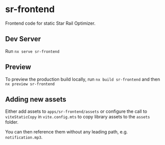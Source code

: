 # sr-frontend

Frontend code for static Star Rail Optimizer.

## Dev Server

Run `nx serve sr-frontend`

## Preview

To preview the production build locally, run `nx build sr-frontend` and then `nx preview sr-frontend`

## Adding new assets

Either add assets to `apps/sr-frontend/assets` or configure the call to `viteStaticCopy` in `vite.config.mts` to copy library assets to the `assets` folder.

You can then reference them without any leading path, e.g. `notification.mp3`.

